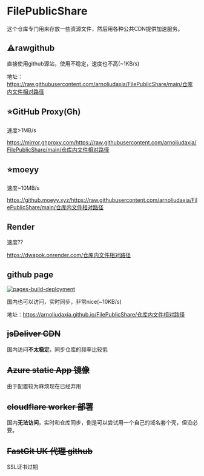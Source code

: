 # FilePublicShare

这个仓库专门用来存放一些资源文件，然后用各种公共CDN提供加速服务。

## ⚠️rawgithub 

直接使用github源站，使用不稳定，速度也不高(~1KB/s)

地址：https://raw.githubusercontent.com/arnoliudaxia/FilePublicShare/main/仓库内文件相对路径




## :star:GitHub Proxy(Gh)

速度>1MB/s

 https://mirror.ghproxy.com/https://raw.githubusercontent.com/arnoliudaxia/FilePublicShare/main/仓库内文件相对路径

## :star:moeyy

速度~10MB/s

https://github.moeyy.xyz/https://raw.githubusercontent.com/arnoliudaxia/FilePublicShare/main/仓库内文件相对路径

## Render

速度??

https://dwapok.onrender.com/仓库内文件相对路径

## github page

[![pages-build-deployment](https://github.com/arnoliudaxia/FilePublicShare/actions/workflows/pages/pages-build-deployment/badge.svg)](https://github.com/arnoliudaxia/FilePublicShare/actions/workflows/pages/pages-build-deployment)

国内也可以访问，实时同步，非常nice(~10KB/s) 

地址：https://arnoliudaxia.github.io/FilePublicShare/仓库内文件相对路径


## ~~jsDeliver CDN~~

国内访问**不太稳定**，同步仓库的频率比较低

## ~~Azure static App 镜像~~

由于配置较为麻烦现在已经弃用

## ~~cloudflare worker 部署~~

国内**无法访问**，实时和仓库同步，倒是可以尝试用一个自己的域名套个壳，但没必要。

## ~~FastGit UK 代理 github~~

SSL证书过期


